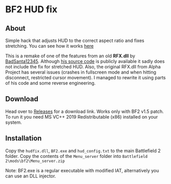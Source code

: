 # BF2 HUD fix
## About
Simple hack that adjusts HUD to the correct aspect ratio and fixes stretching. You can see how it works [here](https://www.youtube.com/watch?v=Mv0N_RxxfDI)

This is a remake of one of the features from an old **RFX.dll** by [BadSanta12345](github.com/BadSanta12345). Although [his source code](https://www.github.com/BadSanta12345/RFX/) is publicly available it sadly does not include the fix for stretched HUD. Also, the original RFX.dll from Alpha Project has several issues (crashes in fullscreen mode and when hitting disconnect, restricted cursor movement). I managed to rewrite it using parts of his code and some reverse engineering.

## Download
Head over to [Releases](https://github.com/marekzajac97/BF2-HUD-fix/releases/) for a download link. Works only with BF2 v1.5 patch. To run it you need MS VC++ 2019 Redistributable (x86) installed on your system.

## Installation
Copy the `hudfix.dll`, `BF2.exe` and `hud_config.txt` to the main Battlefield 2 folder. Copy the contents of the `Menu_server` folder into `Battlefield 2\mods\bf2\Menu_server.zip`

Note: BF2.exe is a regular executable with modified IAT, alternatively you can use an DLL injector.
